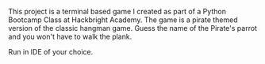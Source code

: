 This project is a terminal based game I created as part of a Python Bootcamp Class at Hackbright Academy. 
The game is a pirate themed version of the classic hangman game. 
Guess the name of the Pirate's parrot and you won't have to walk the plank. 

Run in IDE of your choice. 
